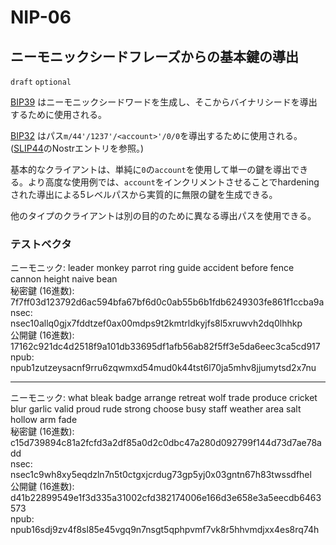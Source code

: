 NIP-06
======

ニーモニックシードフレーズからの基本鍵の導出
----------------------------------------------

`draft` `optional`

[BIP39](https://bips.xyz/39) はニーモニックシードワードを生成し、そこからバイナリシードを導出するために使用される。

[BIP32](https://bips.xyz/32) はパス`m/44'/1237'/<account>'/0/0`を導出するために使用される。 ([SLIP44](https://github.com/satoshilabs/slips/blob/master/slip-0044.md)のNostrエントリを参照。)

基本的なクライアントは、単純に`0`の`account`を使用して単一の鍵を導出できる。より高度な使用例では、`account`をインクリメントさせることでhardeningされた導出による5レベルパスから実質的に無限の鍵を生成できる。

他のタイプのクライアントは別の目的のために異なる導出パスを使用できる。

### テストベクタ

ニーモニック: leader monkey parrot ring guide accident before fence cannon height naive bean\
秘密鍵 (16進数): 7f7ff03d123792d6ac594bfa67bf6d0c0ab55b6b1fdb6249303fe861f1ccba9a\
nsec: nsec10allq0gjx7fddtzef0ax00mdps9t2kmtrldkyjfs8l5xruwvh2dq0lhhkp\
公開鍵 (16進数): 17162c921dc4d2518f9a101db33695df1afb56ab82f5ff3e5da6eec3ca5cd917\
npub: npub1zutzeysacnf9rru6zqwmxd54mud0k44tst6l70ja5mhv8jjumytsd2x7nu

---

ニーモニック: what bleak badge arrange retreat wolf trade produce cricket blur garlic valid proud rude strong choose busy staff weather area salt hollow arm fade\
秘密鍵 (16進数): c15d739894c81a2fcfd3a2df85a0d2c0dbc47a280d092799f144d73d7ae78add\
nsec: nsec1c9wh8xy5eqdzln7n5t0ctgxjcrdug73gp5yj0x03gntn67h83twssdfhel\
公開鍵 (16進数): d41b22899549e1f3d335a31002cfd382174006e166d3e658e3a5eecdb6463573\
npub: npub16sdj9zv4f8sl85e45vgq9n7nsgt5qphpvmf7vk8r5hhvmdjxx4es8rq74h
